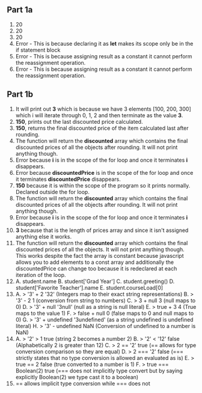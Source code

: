 ## Part 1a
1. 20
2. 20
3. 20
4. Error - This is because declaring it as **let** makes its scope only be in the if statement block
5. Error - This is because assigning result as a constant it cannot perform the reassignment operation.
6. Error - This is because assigning result as a constant it cannot perform the reassignment operation.

## Part 1b
1. It will print out **3** which is because we have 3 elements [100, 200, 300] which i will iterate through 0, 1, 2 and then terminate as the value **3**.
2. **150**, prints out the last discounted price calculated.
3. **150**, returns the final discounted price of the item calculated last after rounding.
4. The function will return the **discounted** array which contains the final discounted prices of all the objects after rounding. It will not print anything though.
5. Error because **i** is in the scope of the for loop and once it terminates **i** disappears. 
6. Error because **discountedPrice** is in the scope of the for loop and once it terminates **discountedPrice** disappears. 
7. **150** because it is within the scope of the program so it prints normally. Declared outside the for loop.
8. The function will return the **discounted** array which contains the final discounted prices of all the objects after rounding. It will not print anything though.
9. Error because **i** is in the scope of the for loop and once it terminates **i** disappears. 
10. **3** because that is the length of prices array and since it isn't assigned anything else it works.
11. The function will return the **discounted** array which contains the final discounted prices of all the objects. It will not print anything though. This works despite the fact the array is constant because javascript allows you to add elements to a const array and additionally the discountedPrice can change too because it is redeclared at each iteration of the loop.
12. A. student.name
    B. student['Grad Year']
    C. student.greeting()
    D. student['Favorite Teacher'].name
    E. student.courseLoad[0]
13. A.  > '3' + 2
        '32' (Integers map to their exact string representations)
    B.  > '3' - 2
        1 (conversion from string to numbers)
    C.  > 3 + null
        3 (null maps to 0)
    D.  > '3' + null
        '3null' (null as a string is null literal)
    E.  > true + 3
        4 (True maps to the value 1)
    F.  > false + null
        0 (false maps to 0 and null maps to 0)
    G.  > '3' + undefined
        '3undefined' (as a string undefined is undefined literal)
    H.  > '3' - undefined
        NaN (Conversion of undefined to a number is NaN)
14. A. > '2' > 1
        true (string 2 becomes a number 2)
    B. > '2' < '12'
        false (Alphabetically 2 is greater than 12)
    C. > 2 == '2'
        true (== allows for type conversion comparison so they are equal)
    D. > 2 === '2'
        false (=== strictly states that no type conversion is allowed an evaluated as is)
    E. > true == 2
        false (true converted to a number is 1)
    F. > true === Boolean(2)
        true (=== does not implicitly type convert but by saying explicitly Boolean(2) we type cast it to a boolean)
15. == allows implicit type conversion while === does not

